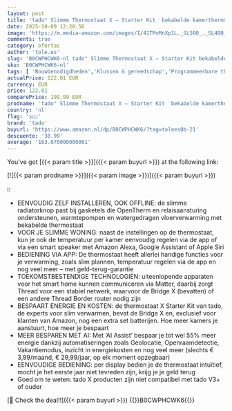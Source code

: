 ```yaml
---
layout: post
title: 'tado° Slimme Thermostaat X – Starter Kit  bekabelde kamerthermostaat en Bridge X  regeling via app en smart speaker  Alexa  Siri  Google Assistant   zelf installeren'
date: 2025-10-09 12:20:56
image: 'https://m.media-amazon.com/images/I/41TMvMnXp1L._SL500_._SL400_.jpg'
comments: true
category: ofertas
author: 'tole.es'
slug: 'B0CWPHCWK6-nl tado° Slimme Thermostaat X – Starter Kit bekabelde...'
sku: 'B0CWPHCWK6-nl'
tags: [ 'Bouwbenodigdheden','Klussen & gereedschap','Programmeerbare thermostaten voor thuis','Thermostaten','Thermostaten & accessoires','Verwarming & verkoeling','tado','🇳🇱', ]
actualPrice: 122.01 EUR
currency: EUR
price: 122.01
comparePrice: 199.99 EUR
prodname: 'tado° Slimme Thermostaat X – Starter Kit  bekabelde kamerthermostaat en Bridge X  regeling via app en smart speaker  Alexa  Siri  Google Assistant   zelf installeren'
country: 'nl'
flag: '🇳🇱'
brand: 'tado'
buyurl: 'https://www.amazon.nl/dp/B0CWPHCWK6/?tag=tolees0b-21'
descuento: '38.99'
average: '163.070000000001'
---
```


You've got [{{< param title >}}]({{< param buyurl >}}) at the following link:

[![{{< param prodname >}}]({{< param image >}})]({{< param buyurl >}})

ℹ️:

- EENVOUDIG ZELF INSTALLEREN, OOK OFFLINE: de slimme radiatorknop past bij gasketels die OpenTherm en relaisaansturing ondersteunen, warmtepompen en watergedragen vloerverwarming met bekabelde thermostaat
- VOOR JE SLIMME WONING: naast de instellingen op de thermostaat, kun je ook de temperatuur per kamer eenvoudig regelen via de app of via een smart speaker met Amazon Alexa, Google Assistant of Apple Siri
- BEDIENING VIA APP: De thermostaat heeft allerlei handige functies voor je verwarming, zoals slim plannen, temperatuur regelen via de app en nog veel meer – met geld-terug-garantie
- TOEKOMSTBESTENDIGE TECHNOLOGIËN: uiteenlopende apparaten voor het smart home kunnen communiceren via Matter, daarbij zorgt Thread voor een stabiel netwerk, waarvoor de Bridge X (bevatten) of een andere Thread Border router nodig zijn
- BESPAART ENERGIE EN KOSTEN: de thermostaat X Starter Kit van tado, de experts voor slim verwarmen, bevat de Bridge X en, exclusief voor klanten van Amazon, nog een extra set batterijen. Hoe meer kamers je aanstuurt, hoe meer je bespaart
- MEER BESPAREN MET AI: Met ‘AI Assist’ bespaar je tot wel 55% meer energie dankzij automatiseringen zoals Geolocatie, Openraamdetectie, Vakantiemodus, inzicht in energiekosten en nog veel meer (slechts € 3,99/maand, € 29,99/jaar, op elk moment opzegbaar)
- EENVOUDIGE BEDIENING: per display bedien je de thermostaat intuïtief, mocht je het eerste jaar niet tevreden zijn, krijg je je geld terug
- Goed om te weten: tado X producten zijn niet compatibel met tado V3+ of ouder

[🛒 Check the deal!!]({{< param buyurl >}})
{{<world>}}B0CWPHCWK6{{</world>}}
